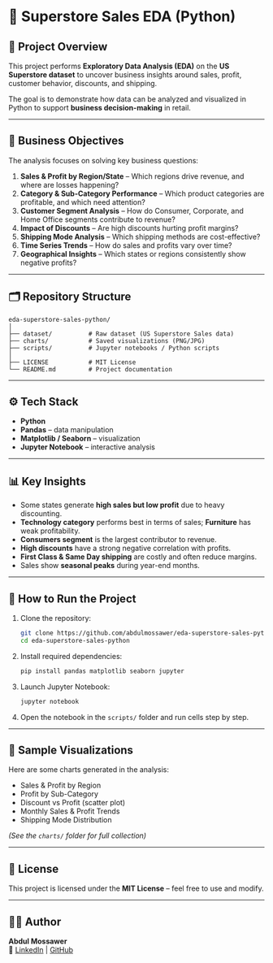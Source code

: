 
# 🛒 Superstore Sales EDA (Python)

## 📌 Project Overview
This project performs **Exploratory Data Analysis (EDA)** on the **US Superstore dataset** to uncover business insights around sales, profit, customer behavior, discounts, and shipping.  

The goal is to demonstrate how data can be analyzed and visualized in Python to support **business decision-making** in retail.

---

## 🎯 Business Objectives
The analysis focuses on solving key business questions:

1. **Sales & Profit by Region/State** – Which regions drive revenue, and where are losses happening?  
2. **Category & Sub-Category Performance** – Which product categories are profitable, and which need attention?  
3. **Customer Segment Analysis** – How do Consumer, Corporate, and Home Office segments contribute to revenue?  
4. **Impact of Discounts** – Are high discounts hurting profit margins?  
5. **Shipping Mode Analysis** – Which shipping methods are cost-effective?  
6. **Time Series Trends** – How do sales and profits vary over time?  
7. **Geographical Insights** – Which states or regions consistently show negative profits?  

---

## 🗂️ Repository Structure
```
eda-superstore-sales-python/
│
├── dataset/          # Raw dataset (US Superstore Sales data)
├── charts/           # Saved visualizations (PNG/JPG)
├── scripts/          # Jupyter notebooks / Python scripts
│
├── LICENSE           # MIT License
└── README.md         # Project documentation
```

---

## ⚙️ Tech Stack
- **Python**  
- **Pandas** – data manipulation  
- **Matplotlib / Seaborn** – visualization  
- **Jupyter Notebook** – interactive analysis  

---

## 📊 Key Insights
- Some states generate **high sales but low profit** due to heavy discounting.  
- **Technology category** performs best in terms of sales; **Furniture** has weak profitability.  
- **Consumers segment** is the largest contributor to revenue.  
- **High discounts** have a strong negative correlation with profits.  
- **First Class & Same Day shipping** are costly and often reduce margins.  
- Sales show **seasonal peaks** during year-end months.  

---

## 🚀 How to Run the Project
1. Clone the repository:
   ```bash
   git clone https://github.com/abdulmossawer/eda-superstore-sales-python.git
   cd eda-superstore-sales-python
   ```

2. Install required dependencies:
   ```bash
   pip install pandas matplotlib seaborn jupyter
   ```

3. Launch Jupyter Notebook:
   ```bash
   jupyter notebook
   ```

4. Open the notebook in the `scripts/` folder and run cells step by step.

---

## 📂 Sample Visualizations
Here are some charts generated in the analysis:  

- Sales & Profit by Region  
- Profit by Sub-Category  
- Discount vs Profit (scatter plot)  
- Monthly Sales & Profit Trends  
- Shipping Mode Distribution  

*(See the `charts/` folder for full collection)*  

---

## 📜 License
This project is licensed under the **MIT License** – feel free to use and modify.

---

## 👨‍💻 Author
**Abdul Mossawer**  
🔗 [LinkedIn](https://linkedin.com/in/abdulmossawer) | [GitHub](https://github.com/abdulmossawer)
